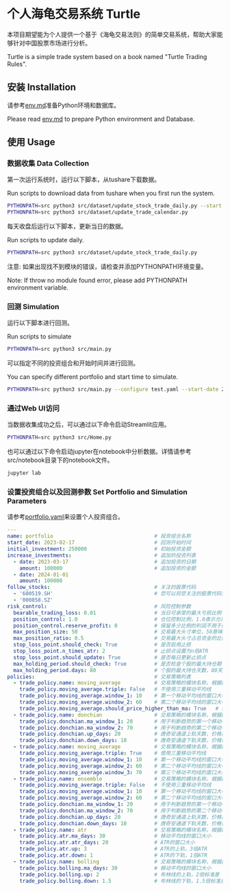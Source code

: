 # 个人海龟交易系统 Turtle

本项目期望能为个人提供一个基于《海龟交易法则》的简单交易系统，帮助大家能够针对中国股票市场进行分析。

Turtle is a simple trade system based on a book named "Turtle Trading Rules".

## 安装 Installation
请参考[env.md](env.md)准备Python环境和数据库。

Please read [env.md](env.md) to prepare Python environment and Database.

## 使用 Usage

### 数据收集 Data Collection
第一次运行系统时，运行以下脚本，从tushare下载数据。

Run scripts to download data from tushare when you first run the system.
```bash
PYTHONPATH=src python3 src/dataset/update_stock_trade_daily.py --start 2015-01-01
PYTHONPATH=src python3 src/dataset/update_trade_calendar.py
```
每天收盘后运行以下脚本，更新当日的数据。

Run scripts to update daily.

```bash
PYTHONPATH=src python3 src/dataset/update_stock_trade_daily.py
```
注意: 如果出现找不到模块的错误，请检查并添加PYTHONPATH环境变量。

Note: If throw no module found error, please add PYTHONPATH environment variable.

### 回测 Simulation
运行以下脚本进行回测。

Run scripts to simulate
```bash
PYTHONPATH=src python3 src/main.py
```
可以指定不同的投资组合和开始时间并进行回测。

You can specify different portfolio and start time to simulate.
```bash
PYTHONPATH=src python3 src/main.py --configure test.yaml --start-date 2022-01-01
```

### 通过Web UI访问
当数据收集成功之后，可以通过以下命令启动Streamlit应用。
```bash
PYTHONPATH=src python3 src/Home.py
```

也可以通过以下命令启动jupyter在notebook中分析数据。详情请参考src/notebook目录下的notebook文件。
```bash
jupyter lab
```

### 设置投资组合以及回测参数 Set Portfolio and Simulation Parameters
请参考[portfolio.yaml](portfolio.yaml)来设置个人投资组合。
```yaml
---
name: portfolio                                 # 投资组合名称
start_date: 2023-02-17                          # 回测开始时间
initial_investment: 250000                      # 初始投资金额
increase_investments:                           # 追加的投资列表
  - date: 2023-03-17                            # 追加投资的日期
    amount: 100000                              # 追加投资的金额
  - date: 2024-01-01
    amount: 100000
follow_stocks:                                  # 关注的股票代码
  - '600519.SH'                                 # 您可以将您关注的股票代码添加到这里
  - '000858.SZ'  
risk_control:                                   # 风险控制参数
  bearable_trading_loss: 0.01                   # 当日可承受的最大亏损比例
  position_control: 1.0                         # 仓位控制比例，1.0表示允许满仓
  position_control.reserve_profit: 0            # 保留多少比例的利润不用于继续投资（购买股票）
  max_position_size: 50                         # 交易最大头寸单位，50意味对单支股票最多购买50手
  max_position_ratio: 0.5                       # 交易最大头寸占总资金的比例，0.5意味着单支股票的投资最多占总资金的一半
  stop_loss_point.should_check: True            # 是否启用止损
  stop_loss_point.n_times_atr: 2                # 止损点设置为n倍ATR
  stop_loss_point.should_update: True           # 是否每日更新止损点
  max_holding_period.should_check: True         # 是否检查个股的最大持仓期
  max_holding_period.days: 80                   # 个股的最大持仓天数，80天
policies:                                       # 交易策略列表
  - trade_policy.name: moving_average           # 交易策略的模块名称，根据配置，此策略为双重移动平均线
    trade_policy.moving_average.triple: False   # 不使用三重移动平均线
    trade_policy.moving_average.window_1: 10    # 第一个移动平均线的窗口大小
    trade_policy.moving_average.window_2: 60    # 第二个移动平均线的窗口大小
    trade_policy.moving_average.should_price_higher_than_ma: True   # 价格高于均线才买入
  - trade_policy.name: donchian                 # 交易策略的模块名称，根据配置，此策略为唐奇安通道
    trade_policy.donchian.ma_window_1: 20       # 用于判断趋势的第一个移动平均线的窗口大小
    trade_policy.donchian.ma_window_2: 70       # 用于判断趋势的第二个移动平均线的窗口大小
    trade_policy.donchian.up_days: 20           # 唐奇安通道上轨天数，价格高于20日最高价才买入
    trade_policy.donchian.down_days: 10         # 唐奇安通道下轨天数，价格低于10日最低价才卖出
  - trade_policy.name: moving_average           # 交易策略的模块名称，根据配置，此策略为三重移动平均线
    trade_policy.moving_average.triple: True    # 使用三重移动平均线
    trade_policy.moving_average.window_1: 10    # 第一个移动平均线的窗口大小
    trade_policy.moving_average.window_2: 60    # 第二个移动平均线的窗口大小
    trade_policy.moving_average.window_3: 70    # 第三个移动平均线的窗口大小
  - trade_policy.name: ensemble                 # 交易策略的模块名称，根据配置，此策略为集成策略
    trade_policy.moving_average.triple: False   # 不使用三重移动平均线
    trade_policy.moving_average.window_1: 10    # 第一个移动平均线的窗口大小
    trade_policy.moving_average.window_2: 60    # 第二个移动平均线的窗口大小
    trade_policy.donchian.ma_window_1: 20       # 用于判断趋势的第一个移动平均线的窗口大小
    trade_policy.donchian.ma_window_2: 70       # 用于判断趋势的第二个移动平均线的窗口大小
    trade_policy.donchian.up_days: 20           # 唐奇安通道上轨天数，价格高于20日最高价才买入
    trade_policy.donchian.down_days: 10         # 唐奇安通道下轨天数，价格低于10日最低价才卖出
  - trade_policy.name: atr                      # 交易策略的模块名称，根据配置，此策略为ATR策略
    trade_policy.atr.ma_days: 30                # 移动平均线的窗口大小
    trade_policy.atr.atr_days: 20               # ATR的窗口大小
    trade_policy.atr.up: 3                      # ATR的上轨，3倍ATR
    trade_policy.atr.down: 1                    # ATR的下轨，1倍ATR
  - trade_policy.name: bolling                  # 交易策略的模块名称，根据配置，此策略为布林策略
    trade_policy.bolling.ma_days: 30            # 移动平均线的窗口大小
    trade_policy.bolling.up: 2                  # 布林线的上轨，2倍标准差
    trade_policy.bolling.down: 1.5              # 布林线的下轨，1.5倍标准差
```